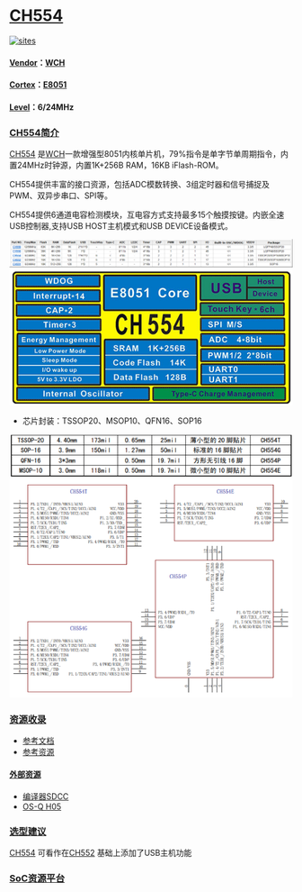﻿# [CH554](https://github.com/sochub/CH554) 

[![sites](http://182.61.61.133/link/resources/SoC.png)](https://stop.stops.top) 

#### [Vendor](https://github.com/sochub/Vendor)：[WCH](https://github.com/sochub/WCH)
#### [Cortex](https://github.com/sochub/Cortex)：[E8051](https://github.com/sochub/8051)
#### [Level](https://github.com/sochub/Level)：6/24MHz 


### [CH554简介](https://github.com/sochub/CH554/wiki)

[CH554](https://github.com/sochub/CH554) 是[WCH](https://github.com/sochub/WCH)一款增强型8051内核单片机，79%指令是单字节单周期指令，内置24MHz时钟源，内置1K+256B RAM，16KB iFlash-ROM。

CH554提供丰富的接口资源，包括ADC模数转换、3组定时器和信号捕捉及PWM、双异步串口、SPI等。

CH554提供6通道电容检测模块，互电容方式支持最多15个触摸按键。内嵌全速USB控制器,支持USB HOST主机模式和USB DEVICE设备模式。

[![sites](docs/CH55.png)](http://www.wch.cn/products/category/5.html) 
[![sites](docs/CH554.png)](http://www.wch.cn/products/CH554.html) 

* 芯片封装：TSSOP20、MSOP10、QFN16、SOP16

[![sites](docs/package.png)](http://www.wch.cn/products/CH554.html) 
[![sites](docs/SOP.png)](http://www.wch.cn/products/CH554.html) 

### [资源收录](https://github.com/sochub)

* [参考文档](docs/)
* [参考资源](src/)
#### [外部资源](https://github.com/sochub)

* [编译器SDCC](https://github.com/sochub/sdcc)
* [OS-Q H05](https://github.com/OS-Q/H02)

### [选型建议](https://github.com/sochub)

[CH554](https://github.com/sochub/CH554) 可看作在[CH552](https://github.com/sochub/CH552) 基础上添加了USB主机功能

###  [SoC资源平台](http://www.qitas.cn)  

